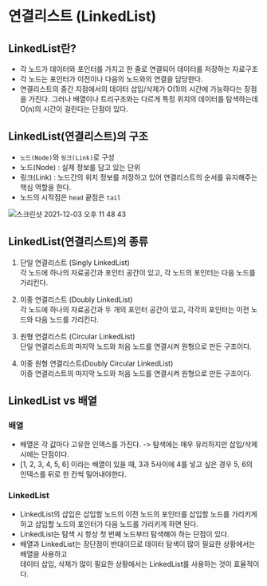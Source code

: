 # 연결리스트 (LinkedList)
## LinkedList란?
- 각 노드가 데이터와 포인터를 가지고 한 줄로 연결되어 데이터를 저장하는 자료구조
- 각 노드는 포인터가 이전이나 다음의 노드와의 연결을 담당한다.
- 연결리스트의 중간 지점에서의 데이터 삽입/삭제가 O(1)의 시간에 가능하다는 장점을 가진다. 그러나 배열이나 트리구조와는 다르게 특정 위치의 데이터를 탐색하는데 O(n)의 시간이 걸린다는 단점이 있다.


## LinkedList(연결리스트)의 구조
- `노드(Node)`와 `링크(Link)`로 구성
- 노드(Node) : 실제 정보를 담고 있는 단위
- 링크(Link) : 노드간의 위치 정보를 저장하고 있어 연결리스트의 순서를 유지해주는 핵심 역할을 한다.
- 노드의 시작점은 `head`  끝점은 `tail`

![스크린샷 2021-12-03 오후 11 48 43](https://user-images.githubusercontent.com/61447654/144622394-071d174f-9f21-4041-93dd-5a84b7aa056d.png)



## LinkedList(연결리스트)의 종류
1. 단일 연결리스트 (Singly LinkedList) <br>
각 노드에 하나의 자료공간과 포인터 공간이 있고, 각 노드의 포인터는 다음 노드를 가리킨다.

2. 이중 연결리스트 (Doubly LinkedList) <br>
각 노드에 하나의 자료공간과 두 개의 포인터 공간이 있고, 각각의 포인터는 이전 노드와 다음 노드를 가리킨다.

3. 원형 연결리스트 (Circular LinkedList) <br>
단일 연결리스트의 마지막 노드와 처음 노드를 연결시켜 원형으로 만든 구조이다.

4. 이중 원형 연결리스트(Doubly Circular LinkedList) <br>
이중 연결리스트의 마지막 노드와 처음 노드를 연결시켜 원형으로 만든 구조이다.


## LinkedList vs 배열
### 배열
- 배열은 각 값마다 고유한 인덱스를 가진다. -> 탐색에는 매우 유리하지만 삽입/삭제 시에는 단점이다.
- [1, 2, 3, 4, 5, 6] 이라는 배열이 있을 때, 3과 5사이에 4를 넣고 싶은 경우 5, 6의 인덱스를 뒤로 한 칸씩 밀어내야한다. 

### LinkedList
- LinkedList의 삽입은 삽입할 노드의 이전 노드의 포인터를 삽입할 노드를 가리키게 하고 삽입할 노드의 포인터가 다음 노드를 가리키게 하면 된다.
- LinkedList는 탐색 시 항상 첫 번째 노드부터 탐색해야 하는 단점이 있다.
- 배열과 LinkedList는 장단점이 반대이므로 데이터 탐색이 많이 필요한 상황에서는 배열을 사용하고 <br> 데이터 삽입, 삭제가 많이 필요한 상황에서는 LinkedList를 사용하는 것이 효율적이다.
